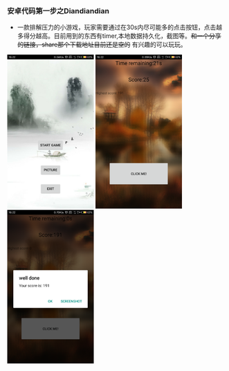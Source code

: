 ### 安卓代码第一步之Diandiandian
 - 一款排解压力的小游戏，玩家需要通过在30s内尽可能多的点击按钮，点击越多得分越高。目前用到的东西有timer,本地数据持久化，截图等。~~和一个分享的链接，share那个下载地址目前还是空的~~ 有兴趣的可以玩玩。
 
 <img src="https://github.com/BlackChocolate/Diandiandian/blob/master/diandiandian1.png" width = "200" display:block margin:auto />
 <img src="https://github.com/BlackChocolate/Diandiandian/blob/master/diandiandian2.png" width = "200" display:block margin:auto/>
 <img src="https://github.com/BlackChocolate/Diandiandian/blob/master/diandiandian3.png" width = "200" display:block margin:auto/>
